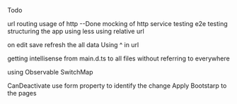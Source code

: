 Todo

url routing
usage of http --Done
mocking of http service
testing
e2e testing
structuring the app
 using less
using relative url

on edit save refresh the all data
Using ^ in url

getting intellisense from main.d.ts to all files without referring to everywhere 

using Observable SwitchMap

CanDeactivate use form property to identify the change 
Apply Bootstarp to the pages

